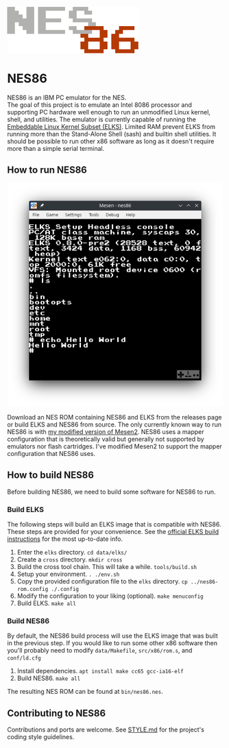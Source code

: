 
![NES86 logo](https://github.com/decrazyo/nes86/blob/main/img/nes86.png)

# NES86
NES86 is an IBM PC emulator for the NES.  
The goal of this project is to emulate an Intel 8086 processor and supporting PC hardware
well enough to run an unmodified Linux kernel, shell, and utilities.
The emulator is currently capable of running the
[Embeddable Linux Kernel Subset (ELKS)](https://github.com/ghaerr/elks).
Limited RAM prevent ELKS from running more than the Stand-Alone Shell (sash)
and builtin shell utilities.
It should be possible to run other x86 software
as long as it doesn't require more than a simple serial terminal.
<!-- TODO: add a link to the youtube video when i make one -->

## How to run NES86
![Mesen2 running NES86](https://github.com/decrazyo/nes86/blob/main/img/mesen.png)

Download an NES ROM containing NES86 and ELKS from the releases page
or build ELKS and NES86 from source.
The only currently known way to run NES86 is with
[my modified version of Mesen2](https://github.com/decrazyo/Mesen2).
NES86 uses a mapper configuration that is theoretically valid
but generally not supported by emulators nor flash cartridges.
I've modified Mesen2 to support the mapper configuration that NES86 uses.

## How to build NES86
Before building NES86, we need to build some software for NES86 to run.

### Build ELKS
The following steps will build an ELKS image that is compatible with NES86.
These steps are provided for your convenience.
See the
[official ELKS build instructions](https://github.com/ghaerr/elks/blob/master/BUILD.md)
for the most up-to-date info.

 1. Enter the `elks` directory.
`cd data/elks/`
 2. Create a `cross` directory.
`mkdir cross`
 3. Build the cross tool chain. This will take a while.
`tools/build.sh`
 4. Setup your environment.
`. ./env.sh`
 5. Copy the provided configuration file to the `elks` directory.
`cp ../nes86-rom.config ./.config`
 6. Modify the configuration to your liking (optional).
`make menuconfig`
 7. Build ELKS.
`make all`

### Build NES86
By default, the NES86 build process will use the ELKS image that was built in the previous step.
If you would like to run some other x86 software then you'll probably need to modify
`data/Makefile`, `src/x86/rom.s`, and `conf/ld.cfg`

 1. Install dependencies.
`apt install make cc65 gcc-ia16-elf`
 2. Build NES86.
`make all`

The resulting NES ROM can be found at `bin/nes86.nes`.

## Contributing to NES86
Contributions and ports are welcome.
See
[STYLE.md](https://github.com/decrazyo/nes86/blob/main/STYLE.md)
for the project's coding style guidelines.
